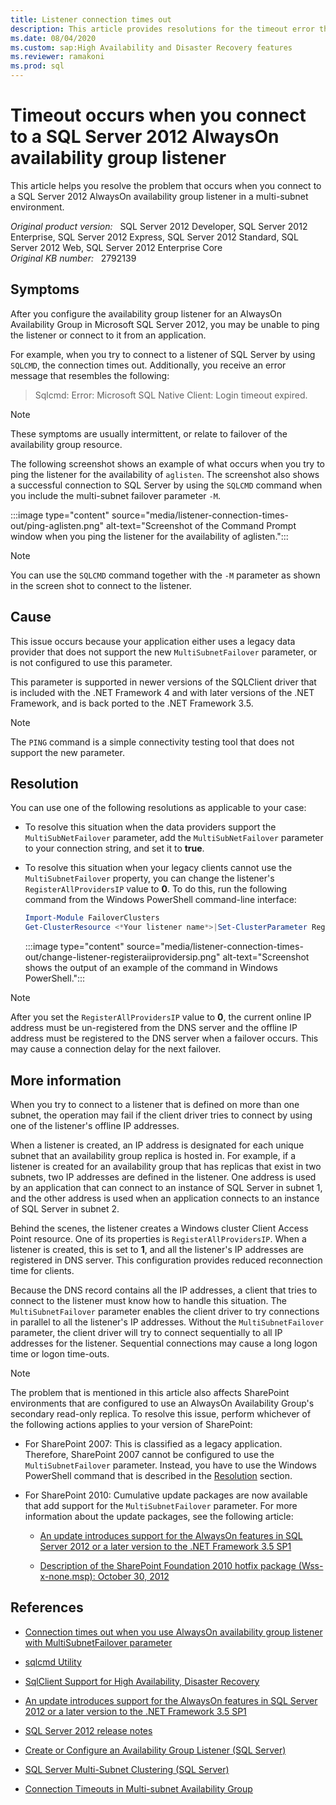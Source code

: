 ```yaml
---
title: Listener connection times out
description: This article provides resolutions for the timeout error that occurs when you connect to a SQL Server 2012 AlwaysOn availability group listener in a multi-subnet environment.
ms.date: 08/04/2020
ms.custom: sap:High Availability and Disaster Recovery features
ms.reviewer: ramakoni
ms.prod: sql
---
```

# Timeout occurs when you connect to a SQL Server 2012 AlwaysOn availability group listener

This article helps you resolve the problem that occurs when you connect to a SQL Server 2012 AlwaysOn availability group listener in a multi-subnet environment.

_Original product version:_ &nbsp; SQL Server 2012 Developer, SQL Server 2012 Enterprise, SQL Server 2012 Express, SQL Server 2012 Standard, SQL Server 2012 Web, SQL Server 2012 Enterprise Core  
_Original KB number:_ &nbsp; 2792139

## Symptoms

After you configure the availability group listener for an AlwaysOn Availability Group in Microsoft SQL Server 2012, you may be unable to ping the listener or connect to it from an application.

For example, when you try to connect to a listener of SQL Server by using `SQLCMD`, the connection times out. Additionally, you receive an error message that resembles the following:

> Sqlcmd: Error: Microsoft SQL Native Client: Login timeout expired.

> [!NOTE]
> These symptoms are usually intermittent, or relate to failover of the availability group resource.

The following screenshot shows an example of what occurs when you try to ping the listener for the availability of `aglisten`. The screenshot also shows a successful connection to SQL Server by using the `SQLCMD` command when you include the multi-subnet failover parameter `-M`.

:::image type="content" source="media/listener-connection-times-out/ping-aglisten.png" alt-text="Screenshot of the Command Prompt window when you ping the listener for the availability of aglisten.":::

> [!NOTE]
> You can use the `SQLCMD` command together with the `-M` parameter as shown in the screen shot to connect to the listener.

## Cause

This issue occurs because your application either uses a legacy data provider that does not support the new `MultiSubnetFailover` parameter, or is not configured to use this parameter.

This parameter is supported in newer versions of the SQLClient driver that is included with the .NET Framework 4 and with later versions of the .NET Framework, and is back ported to the .NET Framework 3.5.

> [!NOTE]
> The `PING` command is a simple connectivity testing tool that does not support the new parameter.

## Resolution

You can use one of the following resolutions as applicable to your case:

- To resolve this situation when the data providers support the `MultiSubNetFailover` parameter, add the `MultiSubNetFailover` parameter to your connection string, and set it to **true**.

- To resolve this situation when your legacy clients cannot use the `MultiSubnetFailover` property, you can change the listener's `RegisterAllProvidersIP` value to **0**. To do this, run the following command from the Windows PowerShell command-line interface:

    ```powershell
    Import-Module FailoverClusters
    Get-ClusterResource <*Your listener name*>|Set-ClusterParameter RegisterAllProvidersIP 0
    ```

    :::image type="content" source="media/listener-connection-times-out/change-listener-registeraiiprovidersip.png" alt-text="Screenshot shows the output of an example of the command in Windows PowerShell.":::

> [!NOTE]
> After you set the `RegisterAllProvidersIP` value to **0**, the current online IP address must be un-registered from the DNS server and the offline IP address must be registered to the DNS server when a failover occurs. This may cause a connection delay for the next failover.

## More information

When you try to connect to a listener that is defined on more than one subnet, the operation may fail if the client driver tries to connect by using one of the listener's offline IP addresses.

When a listener is created, an IP address is designated for each unique subnet that an availability group replica is hosted in. For example, if a listener is created for an availability group that has replicas that exist in two subnets, two IP addresses are defined in the listener. One address is used by an application that can connect to an instance of SQL Server in subnet 1, and the other address is used when an application connects to an instance of SQL Server in subnet 2.

Behind the scenes, the listener creates a Windows cluster Client Access Point resource. One of its properties is `RegisterAllProvidersIP`. When a listener is created, this is set to **1**, and all the listener's IP addresses are registered in DNS server. This configuration provides reduced reconnection time for clients.

Because the DNS record contains all the IP addresses, a client that tries to connect to the listener must know how to handle this situation. The `MultiSubnetFailover` parameter enables the client driver to try connections in parallel to all the listener's IP addresses. Without the `MultiSubnetFailover` parameter, the client driver will try to connect sequentially to all IP addresses for the listener. Sequential connections may cause a long logon time or logon time-outs.

> [!NOTE]
> The problem that is mentioned in this article also affects SharePoint environments that are configured to use an AlwaysOn Availability Group's secondary read-only replica. To resolve this issue, perform whichever of the following actions applies to your version of SharePoint:

- For SharePoint 2007: This is classified as a legacy application. Therefore, SharePoint 2007 cannot be configured to use the `MultiSubnetFailover` parameter. Instead, you have to use the Windows PowerShell command that is described in the [Resolution](#resolution) section.

- For SharePoint 2010: Cumulative update packages are now available that add support for the `MultiSubnetFailover` parameter. For more information about the update packages, see the following article:

  - [An update introduces support for the AlwaysOn features in SQL Server 2012 or a later version to the .NET Framework 3.5 SP1](https://support.microsoft.com/help/2654347)

  - [Description of the SharePoint Foundation 2010 hotfix package (Wss-x-none.msp): October 30, 2012](https://support.microsoft.com/help/2687557)

## References

- [Connection times out when you use AlwaysOn availability group listener with MultiSubnetFailover parameter](https://support.microsoft.com/help/2870437)

- [sqlcmd Utility](/sql/tools/sqlcmd-utility)

- [SqlClient Support for High Availability, Disaster Recovery](/previous-versions/dotnet/netframework-4.0/hh205662(v=vs.100))

- [An update introduces support for the AlwaysOn features in SQL Server 2012 or a later version to the .NET Framework 3.5 SP1](https://support.microsoft.com/help/2654347)

- [SQL Server 2012 release notes](/previous-versions/sql/sql-server-15/hh995351(v=sql.15))

- [Create or Configure an Availability Group Listener (SQL Server)](/previous-versions/sql/sql-server-2012/hh213080(v=sql.110))

- [SQL Server Multi-Subnet Clustering (SQL Server)](/sql/sql-server/failover-clusters/windows/sql-server-multi-subnet-clustering-sql-server)

- [Connection Timeouts in Multi-subnet Availability Group](/archive/blogs/alwaysonpro/connection-timeouts-in-multi-subnet-availability-group)
